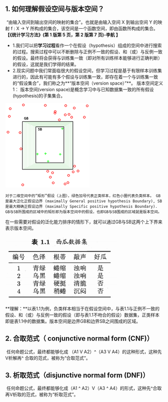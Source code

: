 ## 1. 如何理解假设空间与版本空间？

​	“由输入空间到输出空间的映射的集合”。也就是由输入空间 X 到输出空间 Y 的映射 f : X → Y 所构成的集合，该空间是一个函数空间，即由函数所构成的集合。**【《统计学习方法》(第 1 版第 5 页，第 2 版第 7 页)-李航 】**

- 1.我们可以把**学习过程**看作一个在假设（hypothesis）组成的空间中进行搜索的过程。搜索过程中可以不断删除与正例不一致的假设、和（或）与反例一致的假设。最终将会获得与训练集一致（即对所有训练样本能够进行正确判断）的假设，这就是我们学得的结果。
- 2.现实问题中我们常面临很大的假设空间，但学习过程是基于有限样本训练集进行的，因此有可能有多个假设与训练集一致，即存在着一个与训练集一致的“假设集合”，我们称之为**“版本空间（version space）”**。
  版本空间定义1：
  版本空间(version space)是概念学习中与已知数据集一致的所有假设(hypothesis)的子集集合。

![img](./assets/1245030-20180130112547015-643653682.png)

 	对于二维空间中的“矩形”假设（上图），绿色加号代表正类样本，红色小圈代表负类样本。 GB 是最大泛化正假设边界 (maximally General positive hypothesis Boundary), SB 是最大精确正假设边界 (maximally Specific positive hypothesis Boundary). GB与SB所围成的区域中的矩形即为版本空间中的假设，也即GB与SB围成的区域就是版本空间。

​	 在一些需要对假设的泛化能力排序的情形下，就可以通过GB与SB这两个上下界来表示版本空间。

![img](./assets/1245030-20180130105558062-939107920.png)

​	**理解：**以表1.1为例，负类样本相当于在假设空间中，与表1.1与正例不一致的假设、和（或）与反例一致的假设（即与表1.1不吻合的假设）数据集，正类样本即是表1.1中的数据集。版本空间是边界GB和边界SB之间围成的区域。



## 2. 合取范式（ conjunctive normal form (CNF)）

​	任何命题公式，最终都能够化成 （A1 V A2）^（A3 V A4）的这种形式，这种先V析解再^ 合取的范式，被称为“合取范式”。


## 3. 析取范式（disjunctive normal form (DNF)）

​	任何命题公式，最终都能够化成（A1 ^ A2）V（A3 ^ A4）的形式，这种先^合取再V析取的范式，被称为“析取范式”。